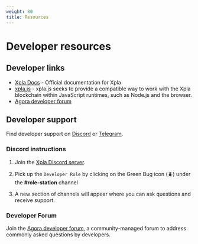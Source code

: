 ```yaml
---
weight: 80
title: Resources
---
```


# Developer resources

## Developer links

- [Xpla Docs](http://docs.c2x.world) - Official documentation for Xpla
- [xpla.js](https://docs.c2x.world/docs/develop/sdks/xpla-js/README.html) - xpla.js seeks to provide a compatible way to work with the Xpla blockchain within JavaScript runtimes, such as Node.js and the browser.
- [Agora developer forum](https://agora.c2x.world/c/developer/20)

## Developer support
    
Find developer support on [Discord](https://discord.com/invite/) or [Telegram](https://t.me/).

    
### Discord instructions
    
1. Join the [Xpla Discord server](https://discord.com/invite/).
    
2. Pick up the `Developer Role` by clicking on the Green Bug icon (🪲) under the **#role-station** channel
    
    
3. A new section of channels will appear where you can ask questions and receive support.

### Developer Forum
    
Join the [Agora developer forum](https://agora.c2x.world/c/developer/20), a community-managed forum to address commonly asked questions by developers. 

